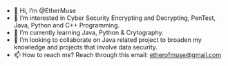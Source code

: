- 👋 Hi, I’m @EtherMuse
- 👀 I’m interested in Cyber Security Encrypting and Decrypting, PenTest, Java, Python and C++ Programming.
- 🌱 I’m currently learning Java, Python & Crytography.
- 💞️ I’m looking to collaborate on Java related project to broaden my knowledge and projects that involve data security. 
- 📫 How to reach me? Reach through this email: etherofmuse@gmail.com

<!---
EtherMuse/EtherMuse is a ✨ special ✨ repository because its `README.md` (this file) appears on your GitHub profile.
You can click the Preview link to take a look at your changes.
--->
